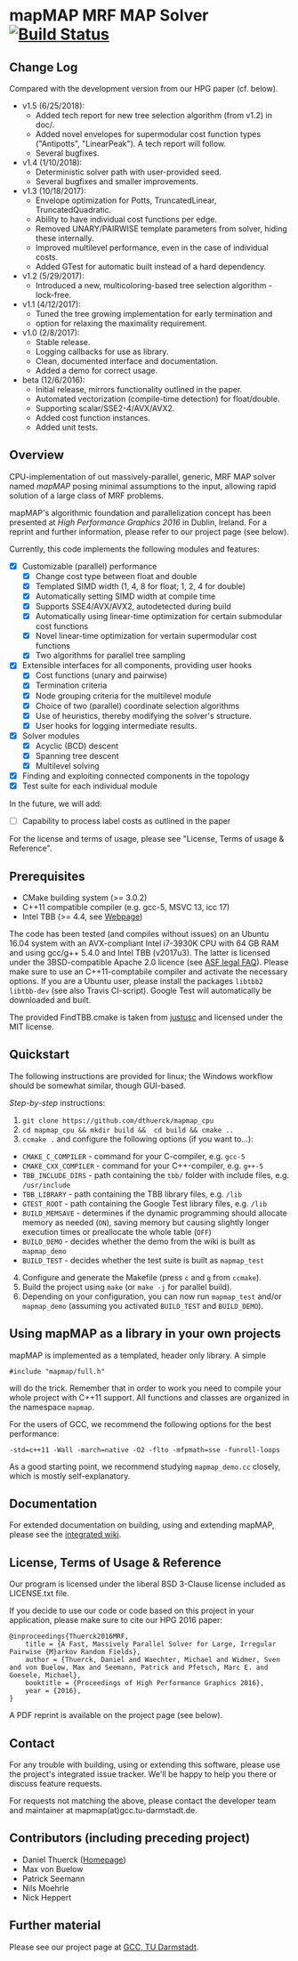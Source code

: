 mapMAP MRF MAP Solver [![Build Status](https://travis-ci.org/dthuerck/mapmap_cpu.svg?branch=master)](https://travis-ci.org/dthuerck/mapmap_cpu)
======

Change Log
------
Compared with the development version from our HPG paper (cf. below).

* v1.5 (6/25/2018):
  - Added tech report for new tree selection algorithm (from v1.2) in doc/.
  - Added novel envelopes for supermodular cost function types ("Antipotts",
    "LinearPeak"). A tech report will follow.
  - Several bugfixes.
* v1.4 (1/10/2018):
  - Deterministic solver path with user-provided seed.
  - Several bugfixes and smaller improvements.
* v1.3 (10/18/2017):
  - Envelope optimization for Potts, TruncatedLinear, TruncatedQuadratic.
  - Ability to have individual cost functions per edge.
  - Removed UNARY/PAIRWISE template parameters from solver, hiding these
    internally.
  - Improved multilevel performance, even in the case of individual costs.
  - Added GTest for automatic built instead of a hard dependency.
* v1.2 (5/29/2017):
  - Introduced a new, multicoloring-based tree selection algorithm -
    lock-free.
* v1.1 (4/12/2017):
  - Tuned the tree growing implementation for early termination and
  - option for relaxing the maximality requirement.
* v1.0 (2/8/2017):
  - Stable release.
  - Logging callbacks for use as library.
  - Clean, documented interface and documentation.
  - Added a demo for correct usage.
* beta (12/6/2016):
  - Initial release, mirrors functionality outlined in the paper.
  - Automated vectorization (compile-time detection) for float/double.
  - Supporting scalar/SSE2-4/AVX/AVX2.
  - Added cost function instances.
  - Added unit tests.

Overview
------

CPU-implementation of out massively-parallel, generic, MRF MAP solver named
*mapMAP* posing minimal assumptions to the input, allowing rapid solution
of a large class of MRF problems.

mapMAP's algorithmic foundation and parallelization concept has been presented
at *High Performance Graphics 2016* in Dublin, Ireland. For a reprint and
further information, please refer to our project page (see
below).

Currently, this code implements the following modules and features:

- [x] Customizable (parallel) performance
  - [x] Change cost type between float and double
  - [x] Templated SIMD width (1, 4, 8 for float; 1, 2, 4 for double)
  - [x] Automatically setting SIMD width at compile time
  - [x] Supports SSE4/AVX/AVX2, autodetected during build
  - [x] Automatically using linear-time optimization for certain submodular cost functions
  - [x] Novel linear-time optimization for vertain supermodular cost functions
  - [x] Two algorithms for parallel tree sampling
- [x] Extensible interfaces for all components, providing user hooks
  - [x] Cost functions (unary and pairwise)
  - [x] Termination criteria
  - [x] Node grouping criteria for the multilevel module
  - [x] Choice of two (parallel) coordinate selection algorithms
  - [x] Use of heuristics, thereby modifying the solver's structure.
  - [x] User hooks for logging intermediate results.
- [x] Solver modules
  - [x] Acyclic (BCD) descent
  - [x] Spanning tree descent
  - [x] Multilevel solving
- [x] Finding and exploiting connected components in the topology
- [x] Test suite for each individual module

In the future, we will add:
- [ ] Capability to process label costs as outlined in the paper

For the license and terms of usage, please see "License, Terms of usage & Reference".

Prerequisites
------

* CMake building system (>= 3.0.2)
* C++11 compatible compiler (e.g. gcc-5, MSVC 13, icc 17)
* Intel TBB (>= 4.4, see [Webpage](https://www.threadingbuildingblocks.org/))

The code has been tested (and compiles without issues) on an Ubuntu 16.04
system with an AVX-compliant Intel i7-3930K CPU with 64 GB RAM and
using gcc/g++ 5.4.0 and Intel TBB (v2017u3). The latter is
licensed under the 3BSD-compatible Apache 2.0 licence (see
[ASF legal FAQ](http://www.apache.org/legal/resolved.html#category-a)).
Please make sure to use an C++11-comptabile compiler and activate the
necessary options.
If you are a Ubuntu user, please install the packages
`libtbb2 libtbb-dev` (see also Travis CI-script). Google Test will automatically
be downloaded and built.

The provided FindTBB.cmake is taken from [justusc](https://github.com/justusc/FindTBB)
and licensed under the MIT license.

Quickstart
------

The following instructions are provided for linux; the Windows workflow
should be somewhat similar, though GUI-based.

*Step-by-step* instructions:

1. `git clone https://github.com/dthuerck/mapmap_cpu`
2. `cd mapmap_cpu && mkdir build &&  cd build && cmake ..`
3. `ccmake .` and configure the following options (if you want to...):
  * `CMAKE_C_COMPILER` - command for your C-compiler, e.g. `gcc-5`
  * `CMAKE_CXX_COMPILER` - command for your C++-compiler,
    e.g. `g++-5`
  * `TBB_INCLUDE_DIRS` - path containing the `tbb/` folder with
    include files, e.g. `/usr/include`
  * `TBB_LIBRARY` - path containing the TBB library files, e.g.
    `/lib`
  * `GTEST_ROOT` - path containing the Google Test library files,
    e.g. `/lib`
  * `BUILD_MEMSAVE` - determines if the dynamic programming should
    allocate memory as needed (`ON`), saving memory but causing
    slightly longer execution times or preallocate the whole table
    (`OFF`)
  * `BUILD_DEMO` - decides whether the demo from the
    wiki is built as `mapmap_demo`
  * `BUILD_TEST` - decides whether the test suite is built as
    `mapmap_test`
4. Configure and generate the Makefile (press `c` and `g` from
   `ccmake`).
5. Build the project using `make` (or `make -j` for parallel build).
6. Depending on your configuration, you can now run `mapmap_test` and/or
   `mapmap_demo` (assuming you activated `BUILD_TEST` and `BUILD_DEMO`).

Using mapMAP as a library in your own projects
------

mapMAP is implemented as a templated, header only library. A simple
```
#include "mapmap/full.h"
```
will do the trick. Remember that in order to work you need to compile your
whole project with C++11 support. All functions and classes are organized
in the namespace ```mapmap```.

For the users of GCC, we recommend the following options for the best
performance:
```
-std=c++11 -Wall -march=native -O2 -flto -mfpmath=sse -funroll-loops
```
As a good starting point, we recommend studying `mapmap_demo.cc` closely,
which is mostly self-explanatory.

Documentation
------

For extended documentation on building, using and extending mapMAP, please
see the
[integrated wiki](https://github.com/dthuerck/mapmap_cpu/wiki).

License, Terms of Usage & Reference
------

Our program is licensed under the liberal BSD 3-Clause license included
as LICENSE.txt file.

If you decide to use our code or code based on this project in your application,
please make sure to cite our HPG 2016 paper:

```
@inproceedings{Thuerck2016MRF,
    title = {A Fast, Massively Parallel Solver for Large, Irregular Pairwise {M}arkov Random Fields},
    author = {Thuerck, Daniel and Waechter, Michael and Widmer, Sven and von Buelow, Max and Seemann, Patrick and Pfetsch, Marc E. and Goesele, Michael},
    booktitle = {Proceedings of High Performance Graphics 2016},
    year = {2016},
}
```
A PDF reprint is available on the project page (see below).

Contact
------

For any trouble with building, using or extending this software, please use
the project's integrated issue tracker. We'll be happy to help you there or
discuss feature requests.

For requests not matching the above, please contact the developer team and
maintainer at mapmap(at)gcc.tu-darmstadt.de.

Contributors (including preceding project)
------

* Daniel Thuerck ([Homepage](http://www.gcc.tu-darmstadt.de/home/we/daniel_thuerck/index.en.jsp))
* Max von Buelow
* Patrick Seemann
* Nils Moehrle
* Nick Heppert

Further material
------

Please see our project page at
[GCC, TU Darmstadt](http://www.gcc.tu-darmstadt.de/home/proj/mapmap).
